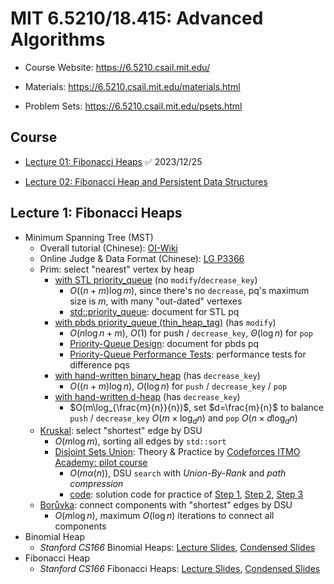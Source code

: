 # MIT 6.5210/18.415: Advanced Algorithms

- Course Website: https://6.5210.csail.mit.edu/

- Materials: https://6.5210.csail.mit.edu/materials.html
- Problem Sets: https://6.5210.csail.mit.edu/psets.html

## Course

- [Lecture 01: Fibonacci Heaps](https://www.youtube.com/watch?v=rnwf0dDGNCM&t=879s) :white_check_mark: 2023/12/25

- [Lecture 02: Fibonacci Heap and Persistent Data Structures](https://www.youtube.com/watch?v=TB3Y308PCrA) 

## Lecture 1:  Fibonacci Heaps

- Minimum Spanning Tree (MST)
  - Overall tutorial (Chinese): [OI-Wiki](https://oi-wiki.org/graph/mst/)
  - Online Judge & Data Format (Chinese): [LG P3366](https://www.luogu.com.cn/problem/P3366)
  - Prim: select "nearest" vertex by heap
    - [with STL priority_queue](https://github.com/SkqLiao/MIT-6.5210/blob/main/lec1/prim-stl.cpp) (no `modify`/`decrease_key`)
      - $O((n+m)\log{m})$, since there's no `decrease`, pq's maximum size is $m$, with many "out-dated" vertexes
      - [std::priority_queue](https://en.cppreference.com/w/cpp/container/priority_queue): document for STL pq
    - [with pbds priority_queue (thin_heap_tag)](https://github.com/SkqLiao/MIT-6.5210/blob/main/lec1/prim-pbds.cpp) (has `modify`)
      - $O(n\log{n}+m)$, $O(1)$ for push / `decrease_key`,  $\Theta(\log{n})$ for `pop`
      - [Priority-Queue Design](https://gcc.gnu.org/onlinedocs/libstdc++/ext/pb_ds/pq_design.html): document for pbds pq
      - [Priority-Queue Performance Tests](https://gcc.gnu.org/onlinedocs/libstdc++/ext/pb_ds/pq_performance_tests.html):  performance tests for difference pqs
    - [with hand-written binary_heap](https://github.com/SkqLiao/MIT-6.5210/blob/main/lec1/prim-binary.cpp) (has `decrease_key`)
      - $O((n+m)\log{n})$, $O(\log{n})$ for `push` / `decrease_key` / `pop`
    - [with hand-written d-heap](https://github.com/SkqLiao/MIT-6.5210/blob/main/lec1/prim-dheap.cpp) (has `decrease_key`)
      - $O(m\log_{\frac{m}{n}}{n})$, set $d=\frac{m}{n}$ to balance `push` / `decrease_key` $O(m\times \log_{d}{n})$ and `pop` $O(n\times d\log_{d}{n})$
  - [Kruskal](https://github.com/SkqLiao/MIT-6.5210/blob/main/lec1/kruskal.cpp): select "shortest" edge by DSU
    - $O(m\log{m})$, sorting all edges by `std::sort`
    - [Disjoint Sets Union](https://codeforces.com/edu/course/2/lesson/7): Theory & Practice by [Codeforces ITMO Academy: pilot course](https://codeforces.com/edu/course/2)
      - $O(m\alpha(n))$, DSU `search` with *Union-By-Rank* and *path compression*
      - [code](https://github.com/SkqLiao/codeforces-edu): solution code for practice of [Step 1](https://codeforces.com/edu/course/2/lesson/7/1/practice), [Step 2](https://codeforces.com/edu/course/2/lesson/7/2/practice), [Step 3](https://codeforces.com/edu/course/2/lesson/7/3/practice)
  - [Borůvka](https://github.com/SkqLiao/MIT-6.5210/blob/main/lec1/boruvka.cpp): connect components with "shortest" edges by DSU
    - $O(m\log{n})$, maximum $O(\log{n})$ iterations to connect all components
- Binomial Heap
  - *Stanford CS166* Binomial Heaps: [Lecture Slides](https://web.stanford.edu/class/cs166/lectures/07/Slides07.pdf), [Condensed Slides](https://web.stanford.edu/class/cs166/lectures/07/Small07.pdf)
- Fibonacci Heap
  - *Stanford CS166* Fibonacci Heaps: [Lecture Slides](https://web.stanford.edu/class/cs166/lectures/08/Slides08.pdf), [Condensed Slides](https://web.stanford.edu/class/cs166/lectures/08/Small08.pdf)
